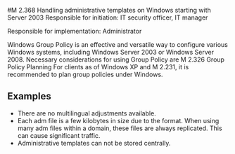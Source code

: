 #M 2.368 Handling administrative templates on Windows starting with Server 2003
Responsible for initiation: IT security officer, IT manager

Responsible for implementation: Administrator

Windows Group Policy is an effective and versatile way to configure various Windows systems, including Windows Server 2003 or Windows Server 2008. Necessary considerations for using Group Policy are M 2.326 Group Policy Planning For clients as of Windows XP and M 2.231, it is recommended to plan group policies under Windows.



## Examples 
* There are no multilingual adjustments available.
* Each adm file is a few kilobytes in size due to the format. When using many adm files within a domain, these files are always replicated. This can cause significant traffic.
* Administrative templates can not be stored centrally.




